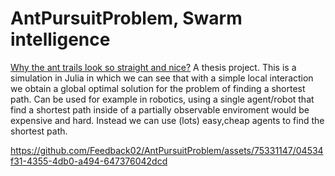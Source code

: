 # AntPursuitProblem, Swarm intelligence
<a href="https://www.researchgate.net/publication/226433624_Why_the_ant_trails_look_so_straight_and_nice"> Why the ant trails look so straight and nice?</a>
A thesis project.
This is a simulation in Julia in which we can see that with a simple local interaction we obtain a global optimal solution for the problem of finding a shortest path.
Can be used for example in robotics, using a single agent/robot that find a shortest path inside of a partially observable enviroment would be expensive and hard.
Instead we can use (lots) easy,cheap agents to find the shortest path. 



https://github.com/Feedback02/AntPursuitProblem/assets/75331147/04534f31-4355-4db0-a494-647376042dcd

